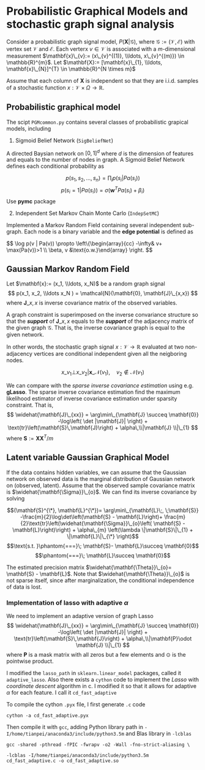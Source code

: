 # Probabilistic Graphical Models and stochastic graph signal analysis

Consider a probabilistic graph signal model, $P(\mathbf{X}|\mathcal{G})$, where $\mathcal{G}:= (\mathcal{V}, \mathcal{E})$ with vertex set $\mathcal{V}$ and $\mathcal{E}$. Each verterx $v\in \mathcal{V}$ is associated with a $m$-dimensional measurement $\mathbf{x}\_{v}:= (x\_{v}^{(1)}, \\ldots, x\_{v}^{(m)}) \in \mathbb{R}^{m}$. Let $\mathbf{X}:= [\mathbf{x}\_{1}, \\ldots, \mathbf{x}\_{N}]^{T} \in \mathbb{R}^{N \times m}$ 

Assume that each column of $\mathbf{X}$ is independent so that they are i.i.d. samples of a stochastic function $x: \mathcal{V} \times \Omega \rightarrow \mathbb{R}$. 

<!--
$$
   x\_{v} = f(h\_{1}, \\ldots, h\_{v}, \\ldots, h\_{N}), \quad v \in \mathcal{V}
$$ with 
$$
    p(h\_{1}, h_2, \\ldots h_{N} ) = \mathcal{N}(\mathbf{0}, \mathbf{J}\_{h,h})
$$ where $\mathbf{J}\_{h,h}$ is inverse covariance matrix of the hidden variables. 
-->

## Probabilistic graphical model 

The scipt `PGMcommon.py` contains several classes of probabilistic grapical models, including 

  1. Sigmoid Belief Network (`SigBeliefNet`)

   A directed Baysian network on $[0,1]^d$ where $d$ is the dimension of features and equals to the number of nodes in graph. A Sigmoid Belief Network defines each conditional probability as 

   $$
      p(s_{1}, s_{2}, \ldots, s_{n}) = \prod_{i} p(s_{i}|Pa(s_{i}))
   $$
   $$
      p(s_{i} = 1 | Pa(s_{i})) = \sigma\left(\mathbf{w}^{T}Pa(s_{i}) + \beta_{i} \right)  
   $$
   Use __pymc__ package


  2. Independent Set Markov Chain Monte Carlo (`IndepSetMC`)

   Implemented a Markov Random Field containing several independent sub-graph. Each node is a binary variable and the __edge potential__ is defined as 

   $$
      \log p(v | Pa(v)) \propto \left\\{\\begin{array}{cc} -\infty& v+ \max(Pa(v))>1 \\\\ \beta\, v &\text{o.w.}\\end{array} \right. 
   $$
  

## Gaussian Markov Random Field

Let $\mathbf{x}:= (x_1, \\ldots, x_N)$ be a random graph signal 
$$
    p(x_1, x_2, \\ldots x_N ) = \mathcal{N}(\mathbf{0}, \mathbf{J}\_{x,x})
$$ where $\mathbf{J}\_{x,x}$ is inverse covariance matrix of the observed variables. 

A graph constraint is superimposed on the inverse convariance structure so that the ___support___ of $\mathbf{J}\_{x,x}$ equals to the ___support___ of the adjacency matrix of the given graph $\mathcal{G}$. That is, the inverse covariance graph is equal to the given network. 

In other words, the stochastic graph signal $x: \mathcal{V} \rightarrow \mathbb{R}$ evaluated at two non-adjacency vertices are conditional independent given all the neigboring nodes. 

$$ x\_{v_1} \bot x\_{v_2} | \mathbf{x}\_{\mathcal{N}(v_1)}, \quad  v_2 \not\in \mathcal{N}(v_1)  $$

We can compare with the _sparse inverse covariance estimation_ using e.g. __gLasso__. The sparse inverse covariance estimation find the maximum likelihood estimator of inverse covariance estimation under sparsity constraint. That is, 
$$
   \widehat{\mathbf{J}\_{xx}} = \arg\min\_{\mathbf{J} \succeq \mathbf{0}} -\log\left( \det |\mathbf{J}| \right) + \text{tr}\left(\mathbf{S}\,\mathbf{J}\right) + \alpha\,\\|\mathbf{J} \\|\_{1} 
$$ 
where $\mathbf{S} := \mathbf{X}\mathbf{X}^{T}/m$



## Latent variable Gaussian Graphical Model

If the data contains hidden variables, we can assume that the Gaussian network on observed data is the marginal distribution of Gaussian network on (observed, latent). Assume that the observed sample covariance matrix is $\widehat{\mathbf{\Sigma}}\_{o}$. We can find its inverse covariance by solving 

$$(\mathbf{S}^{\*}, \mathbf{L}^{\*})= \arg\min\_{\mathbf{L}\;, \;\mathbf{S}} -\frac{m}{2}\log\det\left(\mathbf{S} - \mathbf{L}\right)+ \frac{m}{2}\text{tr}\left(\widehat{\mathbf{\Sigma}}\_{o}\left( \mathbf{S} - \mathbf{L}\right)\right) + \alpha\_{m} \left(\lambda \|\mathbf{S}\|\_{1}  + \|\mathbf{L}\|\_{\*} \right)$$
$$\text{s.t. }\phantom{===}\; \mathbf{S}- \mathbf{L}\succeq \mathbf{0}$$
$$\phantom{===}\; \mathbf{L}\succeq \mathbf{0}$$

The estimated precision matrix $\widehat{\mathbf{\Theta}}\_{o}= \mathbf{S} - \mathbf{L}$. Note that $\widehat{\mathbf{\Theta}}\_{o}$ is not sparse itself, since after marginalization, the conditional independence of data is lost. 

### Implementation of lasso with adaptive $\alpha$

We need to implement an adaptive version of graph Lasso
$$
   \widehat{\mathbf{J}\_{xx}} = \arg\min\_{\mathbf{J} \succeq \mathbf{0}} -\log\left( \det |\mathbf{J}| \right) + \text{tr}\left(\mathbf{S}\,\mathbf{J}\right) + \alpha\,\\|\mathbf{P}\odot \mathbf{J} \\|\_{1} 
$$ 
where $\mathbf{P}$ is a mask matrix with all zeros but a few elements and $\odot$ is the pointwise product.
  
I modified the `lasso_path`  in `sklearn.linear_model` packages, called it `adaptive_lasso`. Also there exists a `cython` code to implement the _Lasso_ with _coordinate descent_ algorithm in c. I modified it so that it allows for adaptive $\alpha$ for each feature. I call it `cd_fast_adaptive`

To compile the cython `.pyx` file, I first generate `.c` code

`cython -a cd_fast_adaptive.pyx`


Then compile it with `gcc`, adding Python library path in `-I/home/tianpei/anaconda3/include/python3.5m` and Blas library in `-lcblas`


`gcc -shared -pthread -fPIC -fwrapv -o2 -Wall -fno-strict-aliasing \`

`-lcblas -I/home/tianpei/anaconda3/include/python3.5m cd_fast_adaptive.c -o cd_fast_adaptive.so`

